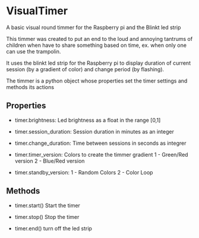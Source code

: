 # VisualTimer
A basic visual round timmer for the Raspberry pi and the Blinkt led strip

This timmer was created to put an end to the loud and annoying tantrums of children when have to share something based on time, ex. when only one can use the trampolin.

It uses the blinkt led strip for the Raspberry pi to display duration of current session (by a gradient of color) and change period (by flashing).

The timmer is a python object whose properties set the timer settings and methods its actions

## Properties

- timer.brightness:
Led brightness as a float in the range [0,1]
    
- timer.session_duration:
Session duration in minutes as an integer
    
- timer.change_duration:
Time between sessions in seconds as integrer
    
- timer.timer_version:
Colors to create the timmer gradient 
1 - Green/Red version
2 - Blue/Red version
    
- timer.standby_version:
1 - Random Colors
2 - Color Loop

## Methods

- timer.start()
Start the timer

- timer.stop()
Stop the timer

- timer.end()
turn off the led strip
